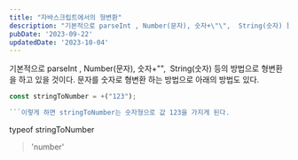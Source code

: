 ```yaml
---
title: "자바스크립트에서의 형변환"
description: "기본적으로 parseInt , Number(문자), 숫자+\"\",  String(숫자) 등의 방법으로 형변환을 하고 있을 것이다. 문자를 숫자로 형변환 하는 방법으로 아래의 방법도 있다.  const stringToNumber = +(\"123\");   이렇게 하면 stringToNumbe..."
pubDate: '2023-09-22'
updatedDate: '2023-10-04'
---
```


기본적으로 parseInt , Number(문자), 숫자+"",  String(숫자) 등의 방법으로 형변환을 하고 있을 것이다. 문자를 숫자로 형변환 하는 방법으로 아래의 방법도 있다.
```javascript
const stringToNumber = +("123");

```이렇게 하면 stringToNumber는 숫자형으로 값 123을 가지게 된다.
```
typeof stringToNumber
> 'number'

```우와~